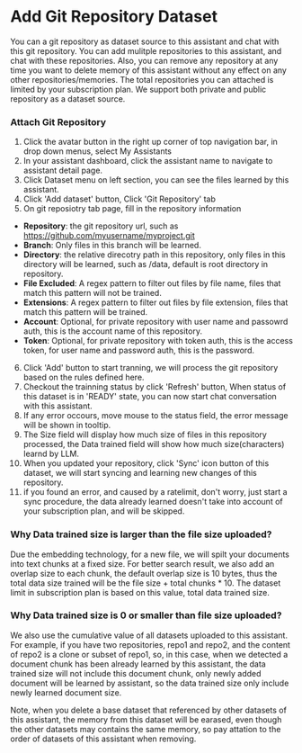 # Add Git Repository Dataset 

You can a git repository as dataset source to this assistant and chat with this git repository. You can add mulitple repositories to this assistant, and chat with these repositories.
Also, you can remove any repository at any time you want to delete memory of this assistant without any effect on any other repositories/memories.
The total repositories you can attached is limited by your subscription plan.
We support both private and public repository as a dataset source.

### Attach Git Repository
1.  Click the avatar button in the right up corner of top navigation bar, in drop down menus, select My Assistants
2.  In your assistant dashboard, click the assistant name to navigate to assistant detail page.
3.  Click Dataset menu on left section, you can see the files learned by this assistant.
4.  Click 'Add dataset' button, Click 'Git Repository' tab
5.  On git reposiotry tab page, fill in the repository information
   + **Repository**: the git repository url, such as https://github.com/myusername/myproject.git
   + **Branch**: Only files in this branch will be learned.
   + **Directory**: the relative direcotry path in this repository, only files in this directory will be learned, such as /data, default is root directory in repository.
   + **File Excluded**: A regex pattern to filter out files by file name, files that match this pattern will not be trained.
   + **Extensions**: A regex pattern to filter out files by file extension, files that match this pattern will be trained.
   + **Account**: Optional, for private repository with user name and passowrd auth, this is the account name of this repository.
   + **Token**: Optional, for private repository with token auth, this is the access token, for user name and password auth, this is the password.

6.  Click 'Add' button to start tranning, we will process the git repository based on the rules defined here.
7.  Checkout the trainning status by click 'Refresh' button, When status of this dataset is in 'READY' state, you can now start chat conversation with this assistant.
8.  If any error occours, move mouse to the status field, the error message will be shown in tooltip.
9.  The Size field will display how much size of files in this repository processed, the Data trained field will show how much size(characters) learnd by LLM.
10. When you updated your repository, click 'Sync' icon button of this dataset, we will start syncing and learning new changes of this repository.
11. if you found an error, and caused by a ratelimit, don't worry, just start a sync procedure, the data already learned doesn't take into account of your subscription plan, and will be skipped.


### Why Data trained size is larger than the file size uploaded?

Due the embedding technology, for a new file, we will spilt your documents into text chunks at a fixed size. For better search result, we also add an overlap size to each chunk, the default overlap size is 10 bytes, thus the total data size trained will be the file size + total chunks * 10. The dataset limit in subscription plan is based on this value, total data trained size.


### Why Data trained size is 0 or smaller than file size uploaded?

We also use the cumulative value of all datasets uploaded to this assistant. For example, if you have two repositories, repo1 and repo2, and the content of repo2 is a clone or subset of repo1, so, in this case, when we detected a document chunk has been already learned by this assistant, the data trained size will not include this document chunk, only newly added document will be learned by assistant, so the data trained size only include newly learned document size. 

Note, when you delete a base dataset that referenced by other datasets of this assistant, the memory from this dataset will be earased, even though the other datasets may contains the same memory, so pay attation to the order of datasets of this assistant when removing.